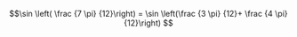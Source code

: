 $$\sin \left( \frac {7 \pi} {12}\right) = \sin \left(\frac {3 \pi} {12}+ \frac {4 \pi} {12}\right) $$